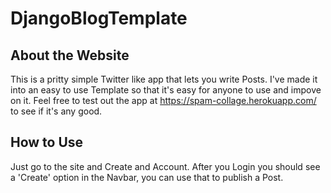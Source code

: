 # DjangoBlogTemplate
## About the Website
This is a pritty simple Twitter like app that lets you write Posts. I've made it into an easy to use Template so that it's easy for anyone to use and impove on it. Feel free to test out the app at https://spam-collage.herokuapp.com/ to see if it's any good.
## How to Use
Just go to the site and Create and Account. After you Login you should see a 'Create' option in the Navbar, you can use that to publish a Post.
